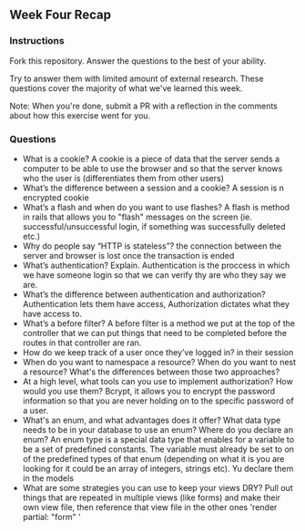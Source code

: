 ## Week Four Recap

### Instructions
Fork this repository. Answer the questions to the best of your ability.

Try to answer them with limited amount of external research. These questions cover the majority of what we've learned this week.

Note: When you're done, submit a PR with a reflection in the comments about how this exercise went for you.

### Questions

* What is a cookie?
  A cookie is a piece of data that the server sends a computer to be able to use the browser and so that the server knows who   the user is (differentiates them from other users)
* What’s the difference between a session and a cookie?
  A session is n encrypted cookie
* What’s a flash and when do you want to use flashes?
  A flash is method in rails that allows you to "flash" messages on the screen (ie. successful/unsuccessful login, if           something was successfully deleted etc.)
* Why do people say “HTTP is stateless”?
  the connection between the server and browser is lost once the transaction is ended
* What’s authentication? Explain.
  Authentication is the proccess in which we have someone login so that we can verify thy are who they say we are.
* What’s the difference between authentication and authorization?
  Authentication lets them have access, Authorization dictates what they have access to.
* What’s a before filter?
  A before filter is a method we put at the top of the controller that we can put things that need to be completed before the   routes in that controller are ran. 
* How do we keep track of a user once they’ve logged in?
  in their session
* When do you want to namespace a resource? When do you want to nest a resource? What's the differences between those two approaches?
* At a high level, what tools can you use to implement authorization? How would you use them?
  Bcrypt, it allows you to encrypt the password information so that you are never holding on to the specific password of a user.
* What's an enum, and what advantages does it offer? What data type needs to be in your database to use an enum? Where do you declare an enum?
   An enum type is a special data type that enables for a variable to be a set of predefined constants. The variable must already be set to on of the predefined types of that enum (depending on what it is you are looking for it could be an array of integers, strings etc). Yu declare them in the models
* What are some strategies you can use to keep your views DRY?
  Pull out things that are repeated in multiple views (like forms) and make their own view file, then reference that view file   in the other ones 'render partial: "form" ' 
